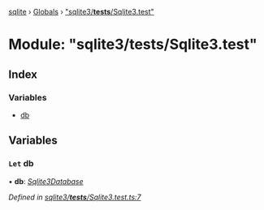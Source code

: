 [sqlite](../README.md) › [Globals](../globals.md) › ["sqlite3/__tests__/Sqlite3.test"](_sqlite3___tests___sqlite3_test_.md)

# Module: "sqlite3/__tests__/Sqlite3.test"

## Index

### Variables

* [db](_sqlite3___tests___sqlite3_test_.md#let-db)

## Variables

### `Let` db

• **db**: *[Sqlite3Database](../classes/_sqlite3_sqlite3database_.sqlite3database.md)*

*Defined in [sqlite3/__tests__/Sqlite3.test.ts:7](https://github.com/theogravity/sqlite-v3/blob/d520ca5/src/sqlite3/__tests__/Sqlite3.test.ts#L7)*
